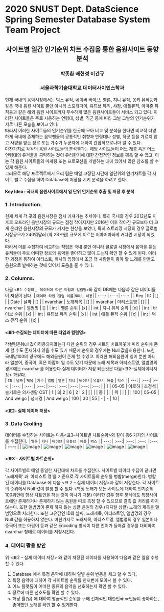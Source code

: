 # 2020 SNUST Dept. DataScience Spring Semester Database System Team Project

## <b1> <center> 사이트별 일간 인기순위 차트 수집을 통한 음원사이트 동향 분석 </center> </b1>

### <center> 박종환 <tr> 배현정 <tr> 이건규 </center>  
### <center> 서울과학기술대학교 데이터사이언스학과 </center> 

 현재 국내의 음악시장에서는 벅스 뮤직, 네이버 바이브, 멜론, 지니 뮤직, 몽키 뮤직등과 같은 국내 음원 사이트 뿐만 아니라 스포티파이, 유튜브 뮤직, 샤잠, 애플뮤직, 아마존 뮤직등과 같은 해외 음원 사이트까지 무수하게 많은 음원사이트들이 서비스 되고 있다. 이러한 사이트들은 주로 사용하는 연령대, 성별, 직군 등에 따라 그날 그날의 인기순위가 서로 다른 모습을 보이고 있다.   
 따라서 이러한 사이트들의 인기순위를 한곳에 모아 비교 및 분석을 한다면 비교적 다양하게 국내에 존재하는 음악팬들의 공통적인 취향과 연령대나 성별, 직군 등을 가르지 않고 사랑을 받는 장르 또는 가수가 누군지에 대하여 간접적으로나마 알 수 있다.   
 마찬가지로 각각의 음원 사이트들의 분석결과는 해당 사이트들이 어느 계층 혹은 어느 연령대의 유저들을 공략하는 것이 유리한지에 대한 간접적인 정보를 흭득 할 수 있고, 이는 각 음원 사이트들의 마케팅 또는 프로모션을 개발하는 대에 있어서 많은 참조를 할 수 있게 해준다.  
 그러므로 해당 프로젝트에서 우리 팀은 매일 고정된 시간에 일단위의 인기차트를 각 사이트 별로 수집을 하여 Database에 저장을 시켜 분석을 하려고 한다.

 #### <left> Key Idea : 국내외 음원사이트에서 일 단위 인기순위 추출 및 저장 후 분석

 ### 1. Introduction.
현재 세계 각 곳의 음원시장은 점차 커져가는 추세이다. 특히 국내의 경우 2012년도 이후로 오프라인 음반시장의 규모는 점점 작아지지만 2016년 이후 작아진 규모보다 더 크게 온라인 음원시장의 규모가 커지는 현상을 보였다, 특히 스트리밍 시장의 경우 글로벌 시장규모가 240억달러 (약 28조원) 규모에 이르는 어마어마하게 커다란 시장이 되었다.  <br>
따라서 이를 수집하여 비교하는 작업은 국내 뿐만 아니라 글로벌 시장에서 음악을 듣는 유저들이 주로 어떠한 장르의 음악을 좋아하고 많이 드는지 확인 할 수 있게 된다. 이러한 과정을 통하여 아티스트, 회사의 입장에서 조금 더 사람들이 좋아 할 노래를 만들고 음원으로 발매하는 것에 있어서 도움을 줄 수 있다.

### 2. Columns.

다음 `<표1-수집되는 데이터에 따른 타입과 컬럼명>`와 같이 DB에는 다음과 같은 데이터들이 저장이 된다.
| `데이터 타입` |`컬럼 이름`|`NULL 허용`|
| :---: | :---:| :---: |
| Key | ID | [] |
| Date | 날짜 | [] |
| nvarchar | 노래제목 | [] |
| nvarchar | 아티스트명 | [] |
| nvarchar | 앨범명 | [] |
| int | 멜론 순위 | [x] |
| int | 지니 뮤직 순위 | [x] |
| int | 바이브 순위 | [x] |
| int | 유튜브 뮤직 순위 | [x] |
| int | 애플 뮤직 순위 | [x] |
| int | 벅스 뮤직 순위 | [x] |
#### <표1-수집되는 데이터에 따른 타입과 컬럼명>

각컬럼은Null 값이허용되지않는다 다만 순위의 경우 차트인 차트아웃에 따라 순위에 존재 할 수도 존재하지 않을 수도 있기 때문에 순위의 경우에는 Null 값을허용한다. 또한 국내탑100의 경우에도 해외음원이 존재 할 수있고. 이러한 해외음원이 영어 뿐만 아니라 일본어, 중국어, 혹은 아랍어 일 수도 있기 때문에 노래 제목과 아티스트명, 앨범명의 경우에는 nvarchar를 허용한다.실제 데이터가 저장 되는것은 다음<표2–실제데이터저장> 과같다.  
| `ID` | `날짜` | `제목` | `가수` | `앨범` | `멜론` | `지니` | `바이브` | `유튜브` | `애플` | `벅스` |
| ---: | :---:| :---: | :---: | :---: | :---: |:---: |:---: |:---: |:---: |:---: |
| 1 | 05-05 | 아로하 | 조정석 | 슬기로운 의사생활 OST | 1 | 3| 2 | 6 | 2 | 2 |
| | | | 중 | | | | 략 | | | | 
| 100 | 05-05 | And we go | 성시경 | And we go | 100 | 30 | 55 | - | - | 10 |
#### <표2- 실제 데이터 저장>

### 3. Data Crolling
데이터를 수집하는 사이트는 다음<표3–사이트별 차트순위>와 같이 총6 가지의 사이트를 수집한다.
| `멜론` | `지니` | `바이브` | `유튜브` | `애플` | `벅스` |
| ---: | :---:| :---: | :---: | :---: | :---: |
| ![image](https://user-images.githubusercontent.com/37532168/82537441-fe244680-9b84-11ea-8f61-6dda972ddab2.png) | ![image](https://user-images.githubusercontent.com/37532168/82537448-01b7cd80-9b85-11ea-92f7-63a64926438e.png) | ![image](https://user-images.githubusercontent.com/37532168/82537452-04b2be00-9b85-11ea-87e1-d8596865f7e7.png) | ![image](https://user-images.githubusercontent.com/37532168/82537463-08dedb80-9b85-11ea-9538-b441dc087cb1.png) | ![image](https://user-images.githubusercontent.com/37532168/82537468-0b413580-9b85-11ea-89be-e8c7a8cb8d7a.png) | ![image](https://user-images.githubusercontent.com/37532168/82537475-0d0af900-9b85-11ea-8d45-d65c96b90343.png) | 
#### <표3 – 사이트별 차트순위>

각 사이트별로 매일 동일한 시간대에 차트를 수집한다. 사이트별 데이터 수집이 끝나면 ‘노래제목’ 과 ‘아티스트 명’을 기준으로 각 사이트들의 순위를 병합(merge)한다. 병합된 데이터를 Database 에 다음 <표 2 – 실제 데이터 저장>과 같이 저장한다. 각 사이트의 순위에서 Null 값이 발생 할 수 있다. (특정 노래가 모든 사이트에 대하여 인기순위 100위안에 항상 차트인을 하는 것이 아니기 때문) 이러한 경우 향후 분석에도 특정사이트에만 존재하거나 존재하지 않는 음원을 따로 측정 할 수 있으므로 결측 값 처리를 하지 않는다. 또한 앨범명이 존재 하지 않는 싱글 음원의 경우 (디지털 싱글) 노래의 제목을 앨범명으로 처리한다. 또한 고유값인 ID와 날짜, 노래제목, 아티스트명, 앨범명의 경우 Null 값을 허용하지 않는다. 마찬가지로 노래제목, 아티스트명, 앨범명의 경우 일본어나 중국어 또는 아랍어 등과 같은 Encoding 방식이 다른 언어가 들어갈 경우를 대비하여 nvarchar 형태로 데이터를 저장시킨다.

### 4. 데이터 활용 방안

위 <표2 – 실제 데이터 저장> 와 같이 저장된 데이터를 사용하여 다음과 같은 일을 수행 할 수 있다.
1.	Database 에서 특정 음악에 대하여 일별 순위 변동을 체크 할 수 있다.
2.	특정 음악에 대하여 각 사이트별 순위를 한꺼번에 모아서 볼 수 있다.
3.	어느 플랫폼이 어떠한 종류의 음악을 선호하는지 확인 할 수 있다.
4.	장르에 따른 선호도를 확인 할 수 있다.
5.	해당 월(일) 에 대하여 평균적인 순위를 구해 전체적인 대한민국 국민들이 좋아하는, 좋아했던 노래를 확인 할 수 있게한다.
